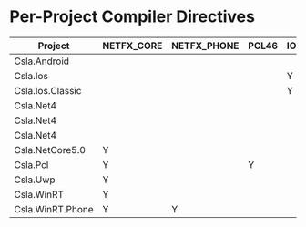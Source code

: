 Per-Project Compiler Directives
===============================
| Project | NETFX_CORE | NETFX_PHONE | PCL46 | IOS | ANDROID | NET4 | WINDOWS_UWP | NETCORE |
| --- | --- | --- | --- | --- | --- | --- | --- | --- |
| Csla.Android |  |  |  |  | Y |  |  |  |
| Csla.Ios |  |  |  | Y |  |  |  |  |
| Csla.Ios.Classic |  |  |  | Y |  |  |  |  |
| Csla.Net4 |  |  |  |  |  | Y |  |  |
| Csla.Net4 |  |  |  |  |  |  |  |  |
| Csla.Net4 |  |  |  |  |  |  |  |  |
| Csla.NetCore5.0 | Y |  |  |  |  |  | Y | Y |
| Csla.Pcl | Y |  | Y |  |  |  |  |  |
| Csla.Uwp | Y |  |  |  |  |  | Y |  |
| Csla.WinRT | Y |  |  |  |  |  |  |  |
| Csla.WinRT.Phone | Y | Y |  |  |  |  |  |  |
